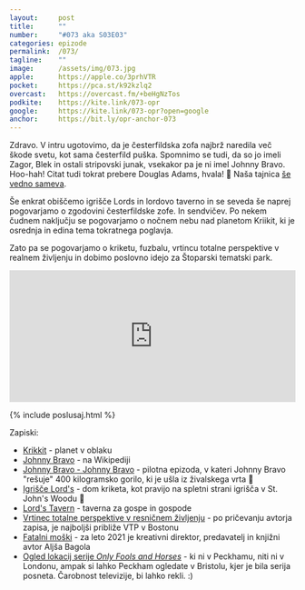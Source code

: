 ```yaml
---
layout: 	post
title:  	""
number: 	"#073 aka S03E03"
categories:	epizode
permalink:	/073/
tagline: 	""
image:		/assets/img/073.jpg
apple:		https://apple.co/3prhVTR
pocket:		https://pca.st/k92kzlq2
overcast:	https://overcast.fm/+beHgNzTos
podkite:	https://kite.link/073-opr
google:		https://kite.link/073-opr?open=google
anchor:		https://bit.ly/opr-anchor-073
---
```


Zdravo. V intru ugotovimo, da je česterfildska zofa najbrž naredila več škode svetu, kot sama česterfild puška. Spomnimo se tudi, da so jo imeli Zagor, Blek in ostali stripovski junak, vsekakor pa je ni imel Johnny Bravo. Hoo-hah! Citat tudi tokrat prebere Douglas Adams, hvala! 🙏 Naša tajnica [še vedno sameva](https://hvalazavseribe.si/#-posnami-citat).

Še enkrat obiščemo igrišče Lords in lordovo taverno in se seveda še naprej pogovarjamo o zgodovini česterfildske zofe. In sendvičev. Po nekem čudnem naključju se pogovarjamo o nočnem nebu nad planetom Kriikit, ki je osrednja in edina tema tokratnega poglavja. 

Zato pa se pogovarjamo o kriketu, fuzbalu, vrtincu totalne perspektive v realnem življenju in dobimo poslovno idejo za Štoparski tematski park. 

<iframe src="https://open.spotify.com/embed/episode/61R6VPuV08mOpcffOieG61" width="100%" height="232" frameBorder="0" allowfullscreen="" allow="autoplay; clipboard-write; encrypted-media; fullscreen; picture-in-picture"></iframe> 

{% include poslusaj.html %}

Zapiski:
- [Krikkit](https://hitchhikers.fandom.com/wiki/Krikkit) - planet v oblaku
- [Johnny Bravo](https://en.wikipedia.org/wiki/Johnny_Bravo) - na Wikipediji
- [Johnny Bravo - Johnny Bravo](https://www.youtube.com/watch?v=fFn8cywmb-s) - pilotna epizoda, v kateri Johnny Bravo "rešuje" 400 kilogramsko gorilo, ki je ušla iz živalskega vrta 🦍
- [Igrišče Lord's](https://www.lords.org/) - dom kriketa, kot pravijo na spletni strani igrišča v St. John's Woodu 🏏
- [Lord's Tavern](https://www.tripadvisor.com/Restaurant_Review-g186338-d1389564-Reviews-Lord_s_Tavern-London_England.html) - taverna za gospe in gospode 
- [Vrtinec totalne perspektive v resničnem življenju](https://www.oddthingsiveseen.com/2013/04/a-real-life-total-perspective-vortex.html) - po pričevanju avtorja zapisa, je najboljši približe VTP v Bostonu
- [Fatalni moški](https://www.rtvslo.si/zabava-in-slog/popkultura/druzabno/fatalni-moski-leta-2021-je-aljosa-bagola/596407) - za leto 2021 je kreativni direktor, predavatelj in knjižni avtor Aljša Bagola
- [Ogled lokacij serije _Only Fools and Horses_](https://visitbristol.co.uk/things-to-do/only-fools-and-horses-tour-p2329593) - ki ni v Peckhamu, niti ni v Londonu, ampak si lahko Peckham ogledate v Bristolu, kjer je bila serija posneta. Čarobnost televizije, bi lahko rekli. :) 